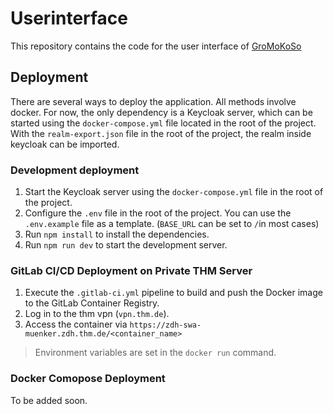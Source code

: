 # Userinterface 
This repository contains the code for the user interface of [GroMoKoSo](https://git.thm.de/softwarearchitektur-wz-ss24/studentswa2025/enton/gromokoso)


## Deployment
There are several ways to deploy the application. All methods involve docker.
For now, the only dependency is a Keycloak server, which can be started using the `docker-compose.yml` file located in the root of the project.
With the `realm-export.json` file in the root of the project, the realm inside keycloak can be imported.

### Development deployment
1. Start the Keycloak server using the `docker-compose.yml` file in the root of the project.
2. Configure the `.env` file in the root of the project. You can use the `.env.example` file as a template. (`BASE_URL` can be set to `/`in most cases)
3. Run `npm install` to install the dependencies.
4. Run `npm run dev` to start the development server.


### GitLab CI/CD Deployment on Private THM Server
1. Execute the `.gitlab-ci.yml` pipeline to build and push the Docker image to the GitLab Container Registry.
2. Log in to the thm vpn (`vpn.thm.de`).
3. Access the container via `https://zdh-swa-muenker.zdh.thm.de/<container_name>`
>Environment variables are set in the `docker run` command.

### Docker Comopose Deployment
To be added soon.
